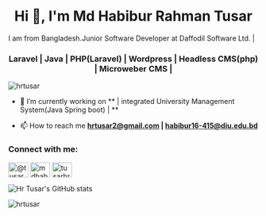 <h1 align="center">Hi 👋, I'm Md Habibur Rahman Tusar</h1>
I am from Bangladesh.Junior Software Developer at Daffodil Software Ltd. |
<h3 align="center">Laravel | Java | PHP(Laravel) | Wordpress | Headless CMS(php) | Microweber CMS  |  </h3>

<p align="left"> <img src="https://komarev.com/ghpvc/?username=hrtusar&label=Profile%20views&color=0e75b6&style=flat" alt="hrtusar" /> </p>

- 🔭 I’m currently working on ** | integrated University Management System(Java Spring boot)  |  **

- 📫 How to reach me **hrtusar2@gmail.com | habibur16-415@diu.edu.bd**

<h3 align="left">Connect with me:</h3>
<p align="left">
<a href="https://twitter.com/@tusarhr" target="blank"><img align="center" src="https://raw.githubusercontent.com/rahuldkjain/github-profile-readme-generator/master/src/images/icons/Social/twitter.svg" alt="@tusarhr" height="30" width="40" /></a>
<a href="https://kaggle.com/mdhabiburrahmantusar" target="blank"><img align="center" src="https://raw.githubusercontent.com/rahuldkjain/github-profile-readme-generator/master/src/images/icons/Social/kaggle.svg" alt="mdhabiburrahmantusar" height="30" width="40" /></a>
<a href="https://instagram.com/tusarhr" target="blank"><img align="center" src="https://raw.githubusercontent.com/rahuldkjain/github-profile-readme-generator/master/src/images/icons/Social/instagram.svg" alt="tusarhr" height="30" width="40" /></a>
</p>

![Hr Tusar's GitHub stats](https://github-readme-stats.vercel.app/api?username=HrTusar&theme=dark&show_icons=true)




<p><img align="center" src="https://github-readme-stats.vercel.app/api/top-langs?username=hrtusar&show_icons=true&locale=en&layout=compact" alt="hrtusar" /></p>
